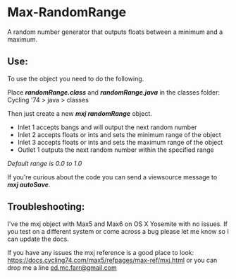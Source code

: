 # Max-RandomRange
A random number generator that outputs floats between a minimum and a maximum.
<h2>Use: </h2>

To use the object you need to do the following.

Place <i><b>randomRange.class</b></i> and <i><b>randomRange.java</b></i> in the classes folder:
Cycling '74 > java > classes

Then just create a new <i><b>mxj randomRange</b></i> object. 
<ul>
<li>Inlet 1 accepts bangs and will output the next random number</li>
<li>Inlet 2 accepts floats or ints and sets the minimum range of the object</li>
<li>Inlet 3 accepts floats or ints and sets the maximum range of the object</li>

<li>Outlet 1 outputs the next random number within the specified range</li>
</ul>
<i>Default range is 0.0 to 1.0</i>

If you're curious about the code you can send a viewsource message to <i><b>mxj autoSave</b></i>.

<h2>Troubleshooting: </h2>

I've the mxj object with Max5 and Max6 on OS X Yosemite with no issues.  If you test on a different system or come across a bug please let me know so I can update the docs. 

If you have any issues the mxj reference is a good place to look: https://docs.cycling74.com/max5/refpages/max-ref/mxj.html or you can drop me a line ed.mc.farr@gmail.com

